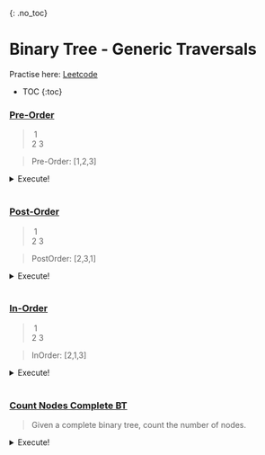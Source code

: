 {: .no_toc}
# Binary Tree - Generic Traversals
Practise here: [Leetcode]()

- TOC
{:toc}

### [Pre-Order](https://leetcode.com/problems/binary-tree-preorder-traversal/)

> &nbsp;1 <BR>
> 2    3 <BR>

> Pre-Order: [1,2,3]

<details><summary markdown="span">Execute!</summary>

```python
class Solution:
    def preorderTraversal(self, root: TreeNode) -> List[int]:
        if root is None:
            return []
        else:
            res = []
            stk = [root]
            while stk:
                root = stk.pop()
                res.append(root.val)
                if root.left:  stk.append(root.left)
                if root.right: stk.append(root.right)
            return res
```

```python
class Solution:
    def preorderTraversal(self, root: Optional[TreeNode]) -> List[int]:        
        def solve(node):
            if node:
                res.append(node.val)
                solve(node.left)
                solve(node.right)
        
        res = []
        solve(root)
        return res
```

</details>
<BR>


### [Post-Order](https://leetcode.com/problems/binary-tree-postorder-traversal/)

> &nbsp;1 <BR>
> 2    3 <BR>

> PostOrder: [2,3,1]

<details><summary markdown="span">Execute!</summary>

```python
class Solution(object):
    def postorderTraversal(self, root):
        res = []
        stack = [(root, False)]
        while stack:
            (node, visited) = stack.pop()
            if not node:
                continue

            if visited:
                res.append(node.val)
            else:
                stack.append((node, True))
                stack.append((node.right, False))
                stack.append((node.left, False))
        return res
```

```python
class Solution:
    def postorderTraversal(self, root: Optional[TreeNode]) -> List[int]:
        def solve(node):
            if node:                
                solve(node.left)                
                solve(node.right)   
                res.append(node.val)
        res = []
        solve(root)
        return res
```
</details>
<BR>


### [In-Order](https://leetcode.com/problems/binary-tree-inorder-traversal/)

> &nbsp;1 <BR>
> 2    3 <BR>

> InOrder: [2,1,3]

<details><summary markdown="span">Execute!</summary>

```python
class Solution:
    def inorderTraversal(self, root: TreeNode):
        res   = []
        stack = []
        curr  = root
        while stack or curr:
            if curr:
                stack.append(curr)
                curr = curr.left
            else:
                curr = stack.pop()
                res.append(curr.val)
                curr = curr.right
        return res
```

```python
class Solution:
    def inorderTraversal(self, root: Optional[TreeNode]) -> List[int]:
        def solve(node):
            if node:                
                solve(node.left)
                res.append(node.val)
                solve(node.right)        
        res = []
        solve(root)
        return res
```
</details>
<BR>


### [Count Nodes Complete BT](https://leetcode.com/problems/count-complete-tree-nodes/)

> Given a complete binary tree, count the number of nodes.

<details><summary markdown="span">Execute!</summary>

```python
class Solution(object):
    def countNodes(self, root):        
        # Note: Depth != Height
        # Perfect Complete Binary Tree - Node Count = 2^(d+1)-1. 
        # Ex: D=1, Height = 2, NodeCount = 2^2-1 = 3
        #   1
        # 2   3
        def depth(root):
            d = 0
            while root:
                d += 1
                root = root.left
            return d
        
        def height(root):
            return 1 + depth(root)
        
        # Assumes a perfect Complete Binary Tree of Height H.
        def sumNodes(h):
            return 2**(h-1) - 1
        
        # Examples:
        # 
        #     1
        #   2   3
        # 4
        
        #       1
        #    2      3
        #  4   5  6
          
        # Core Algorithm.
        # When heights are  equal, go right
        # When heights are !equal, go left
        count = 0
        while root:
            lh = height(root.left)
            rh = height(root.right)
            if lh == rh:
                count += 1 + sumNodes(lh)
                root = root.right
            else:
                count += 1 + sumNodes(rh)
                root = root.left
        return count
```
</details>
<BR>


